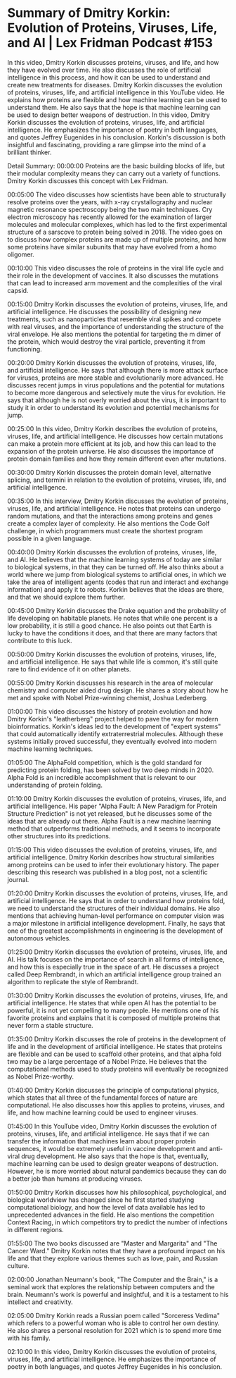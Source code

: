 # Summary of Dmitry Korkin: Evolution of Proteins, Viruses, Life, and AI | Lex Fridman Podcast #153

In this video, Dmitry Korkin discusses proteins, viruses, and life, and how they have evolved over time. He also discusses the role of artificial intelligence in this process, and how it can be used to understand and create new treatments for diseases.
Dmitry Korkin discusses the evolution of proteins, viruses, life, and artificial intelligence in this YouTube video. He explains how proteins are flexible and how machine learning can be used to understand them. He also says that the hope is that machine learning can be used to design better weapons of destruction.
In this video, Dmitry Korkin discusses the evolution of proteins, viruses, life, and artificial intelligence. He emphasizes the importance of poetry in both languages, and quotes Jeffrey Eugenides in his conclusion. Korkin's discussion is both insightful and fascinating, providing a rare glimpse into the mind of a brilliant thinker.

Detail Summary: 
00:00:00
Proteins are the basic building blocks of life, but their modular complexity means they can carry out a variety of functions. Dmitry Korkin discusses this concept with Lex Fridman.

00:05:00
The video discusses how scientists have been able to structurally resolve proteins over the years, with x-ray crystallography and nuclear magnetic resonance spectroscopy being the two main techniques. Cry electron microscopy has recently allowed for the examination of larger molecules and molecular complexes, which has led to the first experimental structure of a sarscove to protein being solved in 2018. The video goes on to discuss how complex proteins are made up of multiple proteins, and how some proteins have similar subunits that may have evolved from a homo oligomer.

00:10:00
This video discusses the role of proteins in the viral life cycle and their role in the development of vaccines. It also discusses the mutations that can lead to increased arm movement and the complexities of the viral capsid.

00:15:00
Dmitry Korkin discusses the evolution of proteins, viruses, life, and artificial intelligence. He discusses the possibility of designing new treatments, such as nanoparticles that resemble viral spikes and compete with real viruses, and the importance of understanding the structure of the viral envelope. He also mentions the potential for targeting the m dimer of the protein, which would destroy the viral particle, preventing it from functioning.

00:20:00
Dmitry Korkin discusses the evolution of proteins, viruses, life, and artificial intelligence. He says that although there is more attack surface for viruses, proteins are more stable and evolutionarily more advanced. He discusses recent jumps in virus populations and the potential for mutations to become more dangerous and selectively mute the virus for evolution. He says that although he is not overly worried about the virus, it is important to study it in order to understand its evolution and potential mechanisms for jump.

00:25:00
In this video, Dmitry Korkin describes the evolution of proteins, viruses, life, and artificial intelligence. He discusses how certain mutations can make a protein more efficient at its job, and how this can lead to the expansion of the protein universe. He also discusses the importance of protein domain families and how they remain different even after mutations.

00:30:00
Dmitry Korkin discusses the protein domain level, alternative splicing, and termini in relation to the evolution of proteins, viruses, life, and artificial intelligence.

00:35:00
In this interview, Dmitry Korkin discusses the evolution of proteins, viruses, life, and artificial intelligence. He notes that proteins can undergo random mutations, and that the interactions among proteins and genes create a complex layer of complexity. He also mentions the Code Golf challenge, in which programmers must create the shortest program possible in a given language.

00:40:00
Dmitry Korkin discusses the evolution of proteins, viruses, life, and AI. He believes that the machine learning systems of today are similar to biological systems, in that they can be turned off. He also thinks about a world where we jump from biological systems to artificial ones, in which we take the area of intelligent agents (codes that run and interact and exchange information) and apply it to robots. Korkin believes that the ideas are there, and that we should explore them further.

00:45:00
Dmitry Korkin discusses the Drake equation and the probability of life developing on habitable planets. He notes that while one percent is a low probability, it is still a good chance. He also points out that Earth is lucky to have the conditions it does, and that there are many factors that contribute to this luck.

00:50:00
Dmitry Korkin discusses the evolution of proteins, viruses, life, and artificial intelligence. He says that while life is common, it's still quite rare to find evidence of it on other planets.

00:55:00
Dmitry Korkin discusses his research in the area of molecular chemistry and computer aided drug design. He shares a story about how he met and spoke with Nobel Prize-winning chemist, Joshua Lederberg.

01:00:00
This video discusses the history of protein evolution and how Dmitry Korkin's "leatherberg" project helped to pave the way for modern bioinformatics. Korkin's ideas led to the development of "expert systems" that could automatically identify extraterrestrial molecules. Although these systems initially proved successful, they eventually evolved into modern machine learning techniques.

01:05:00
The AlphaFold competition, which is the gold standard for predicting protein folding, has been solved by two deep minds in 2020. Alpha Fold is an incredible accomplishment that is relevant to our understanding of protein folding.

01:10:00
Dmitry Korkin discusses the evolution of proteins, viruses, life, and artificial intelligence. His paper "Alpha Fault: A New Paradigm for Protein Structure Prediction" is not yet released, but he discusses some of the ideas that are already out there. Alpha Fault is a new machine learning method that outperforms traditional methods, and it seems to incorporate other structures into its predictions.

01:15:00
This video discusses the evolution of proteins, viruses, life, and artificial intelligence. Dmitry Korkin describes how structural similarities among proteins can be used to infer their evolutionary history. The paper describing this research was published in a blog post, not a scientific journal.

01:20:00
Dmitry Korkin discusses the evolution of proteins, viruses, life, and artificial intelligence. He says that in order to understand how proteins fold, we need to understand the structures of their individual domains. He also mentions that achieving human-level performance on computer vision was a major milestone in artificial intelligence development. Finally, he says that one of the greatest accomplishments in engineering is the development of autonomous vehicles.

01:25:00
Dmitry Korkin discusses the evolution of proteins, viruses, life, and AI. His talk focuses on the importance of search in all forms of intelligence, and how this is especially true in the space of art. He discusses a project called Deep Rembrandt, in which an artificial intelligence group trained an algorithm to replicate the style of Rembrandt.

01:30:00
Dmitry Korkin discusses the evolution of proteins, viruses, life, and artificial intelligence. He states that while open AI has the potential to be powerful, it is not yet compelling to many people. He mentions one of his favorite proteins and explains that it is composed of multiple proteins that never form a stable structure.

01:35:00
Dmitry Korkin discusses the role of proteins in the development of life and in the development of artificial intelligence. He states that proteins are flexible and can be used to scaffold other proteins, and that alpha fold two may be a large percentage of a Nobel Prize. He believes that the computational methods used to study proteins will eventually be recognized as Nobel Prize-worthy.

01:40:00
Dmitry Korkin discusses the principle of computational physics, which states that all three of the fundamental forces of nature are computational. He also discusses how this applies to proteins, viruses, and life, and how machine learning could be used to engineer viruses.

01:45:00
In this YouTube video, Dmitry Korkin discusses the evolution of proteins, viruses, life, and artificial intelligence. He says that if we can transfer the information that machines learn about proper protein sequences, it would be extremely useful in vaccine development and anti-viral drug development. He also says that the hope is that, eventually, machine learning can be used to design greater weapons of destruction. However, he is more worried about natural pandemics because they can do a better job than humans at producing viruses.

01:50:00
Dmitry Korkin discusses how his philosophical, psychological, and biological worldview has changed since he first started studying computational biology, and how the level of data available has led to unprecedented advances in the field. He also mentions the competition Context Racing, in which competitors try to predict the number of infections in different regions.

01:55:00
The two books discussed are "Master and Margarita" and "The Cancer Ward." Dmitry Korkin notes that they have a profound impact on his life and that they explore various themes such as love, pain, and Russian culture.

02:00:00
Jonathan Neumann's book, "The Computer and the Brain," is a seminal work that explores the relationship between computers and the brain. Neumann's work is powerful and insightful, and it is a testament to his intellect and creativity.

02:05:00
Dmitry Korkin reads a Russian poem called "Sorceress Vedima" which refers to a powerful woman who is able to control her own destiny. He also shares a personal resolution for 2021 which is to spend more time with his family.

02:10:00
In this video, Dmitry Korkin discusses the evolution of proteins, viruses, life, and artificial intelligence. He emphasizes the importance of poetry in both languages, and quotes Jeffrey Eugenides in his conclusion.

